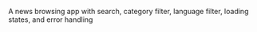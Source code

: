 A news browsing app with search, category filter, language filter, loading states, and error handling

